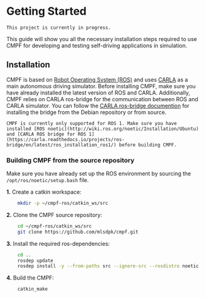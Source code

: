 # Getting Started

```{warning}
This project is currently in progress.
```

This guide will show you all the necessary installation steps required to use CMPF for developing and testing self-driving applications in simulation.

## Installation

CMPF is based on [Robot Operating System (ROS)](https://www.ros.org/) and uses [CARLA](https://carla.org/) as a main autonomous driving simulator. Before installing CMPF, make sure you have already installed the latest version of ROS and CARLA. Additionally, CMPF relies on CARLA ros-bridge for the communication between ROS and CARLA simulator. You can follow the [CARLA ros-bridge documention](https://carla.readthedocs.io/projects/ros-bridge/en/latest/) for installing the bridge from the Debian repository or from source.

```{important}
CMPF is currently only supported for ROS 1. Make sure you have installed [ROS noetic](http://wiki.ros.org/noetic/Installation/Ubuntu) and [CARLA ROS bridge for ROS 1](https://carla.readthedocs.io/projects/ros-bridge/en/latest/ros_installation_ros1/) before building CMPF.
```

### Building CMPF from the source repository

Make sure you have already set up the ROS environment by sourcing the `/opt/ros/noetic/setup.bash` file.

__1.__ Create a catkin workspace:
```sh
    mkdir -p ~/cmpf-ros/catkin_ws/src
```

__2.__ Clone the CMPF source repository:
```sh
    cd ~/cmpf-ros/catkin_ws/src
    git clone https://github.com/mlsdpk/cmpf.git
```

__3.__ Install the required ros-dependencies:
```sh
    cd ..
    rosdep update
    rosdep install -y --from-paths src --ignore-src --rosdistro noetic
```

__4.__ Build the CMPF:
```sh
    catkin_make
```